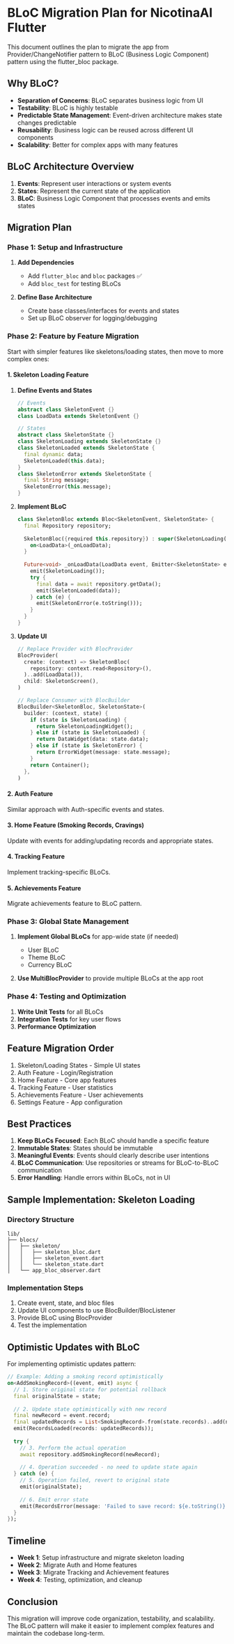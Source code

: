 # BLoC Migration Plan for NicotinaAI Flutter

This document outlines the plan to migrate the app from Provider/ChangeNotifier pattern to BLoC (Business Logic Component) pattern using the flutter_bloc package.

## Why BLoC?

- **Separation of Concerns**: BLoC separates business logic from UI
- **Testability**: BLoC is highly testable
- **Predictable State Management**: Event-driven architecture makes state changes predictable
- **Reusability**: Business logic can be reused across different UI components
- **Scalability**: Better for complex apps with many features

## BLoC Architecture Overview

1. **Events**: Represent user interactions or system events
2. **States**: Represent the current state of the application
3. **BLoC**: Business Logic Component that processes events and emits states

## Migration Plan

### Phase 1: Setup and Infrastructure

1. **Add Dependencies**
   - Add `flutter_bloc` and `bloc` packages ✅
   - Add `bloc_test` for testing BLoCs

2. **Define Base Architecture**
   - Create base classes/interfaces for events and states
   - Set up BLoC observer for logging/debugging

### Phase 2: Feature by Feature Migration

Start with simpler features like skeletons/loading states, then move to more complex ones:

#### 1. Skeleton Loading Feature

1. **Define Events and States**
   ```dart
   // Events
   abstract class SkeletonEvent {}
   class LoadData extends SkeletonEvent {}
   
   // States
   abstract class SkeletonState {}
   class SkeletonLoading extends SkeletonState {}
   class SkeletonLoaded extends SkeletonState {
     final dynamic data;
     SkeletonLoaded(this.data);
   }
   class SkeletonError extends SkeletonState {
     final String message;
     SkeletonError(this.message);
   }
   ```

2. **Implement BLoC**
   ```dart
   class SkeletonBloc extends Bloc<SkeletonEvent, SkeletonState> {
     final Repository repository;
     
     SkeletonBloc({required this.repository}) : super(SkeletonLoading()) {
       on<LoadData>(_onLoadData);
     }
     
     Future<void> _onLoadData(LoadData event, Emitter<SkeletonState> emit) async {
       emit(SkeletonLoading());
       try {
         final data = await repository.getData();
         emit(SkeletonLoaded(data));
       } catch (e) {
         emit(SkeletonError(e.toString()));
       }
     }
   }
   ```

3. **Update UI**
   ```dart
   // Replace Provider with BlocProvider
   BlocProvider(
     create: (context) => SkeletonBloc(
       repository: context.read<Repository>(),
     )..add(LoadData()),
     child: SkeletonScreen(),
   )
   
   // Replace Consumer with BlocBuilder
   BlocBuilder<SkeletonBloc, SkeletonState>(
     builder: (context, state) {
       if (state is SkeletonLoading) {
         return SkeletonLoadingWidget();
       } else if (state is SkeletonLoaded) {
         return DataWidget(data: state.data);
       } else if (state is SkeletonError) {
         return ErrorWidget(message: state.message);
       }
       return Container();
     },
   )
   ```

#### 2. Auth Feature

Similar approach with Auth-specific events and states.

#### 3. Home Feature (Smoking Records, Cravings)

Update with events for adding/updating records and appropriate states.

#### 4. Tracking Feature

Implement tracking-specific BLoCs.

#### 5. Achievements Feature

Migrate achievements feature to BLoC pattern.

### Phase 3: Global State Management

1. **Implement Global BLoCs** for app-wide state (if needed)
   - User BLoC
   - Theme BLoC
   - Currency BLoC

2. **Use MultiBlocProvider** to provide multiple BLoCs at the app root

### Phase 4: Testing and Optimization

1. **Write Unit Tests** for all BLoCs
2. **Integration Tests** for key user flows
3. **Performance Optimization**

## Feature Migration Order

1. Skeleton/Loading States - Simple UI states
2. Auth Feature - Login/Registration 
3. Home Feature - Core app features
4. Tracking Feature - User statistics
5. Achievements Feature - User achievements
6. Settings Feature - App configuration

## Best Practices

1. **Keep BLoCs Focused**: Each BLoC should handle a specific feature
2. **Immutable States**: States should be immutable
3. **Meaningful Events**: Events should clearly describe user intentions
4. **BLoC Communication**: Use repositories or streams for BLoC-to-BLoC communication
5. **Error Handling**: Handle errors within BLoCs, not in UI

## Sample Implementation: Skeleton Loading

### Directory Structure

```
lib/
├── blocs/
│   ├── skeleton/
│   │   ├── skeleton_bloc.dart
│   │   ├── skeleton_event.dart
│   │   └── skeleton_state.dart
│   └── app_bloc_observer.dart
```

### Implementation Steps

1. Create event, state, and bloc files
2. Update UI components to use BlocBuilder/BlocListener
3. Provide BLoC using BlocProvider
4. Test the implementation

## Optimistic Updates with BLoC

For implementing optimistic updates pattern:

```dart
// Example: Adding a smoking record optimistically
on<AddSmokingRecord>((event, emit) async {
  // 1. Store original state for potential rollback
  final originalState = state;
  
  // 2. Update state optimistically with new record
  final newRecord = event.record;
  final updatedRecords = List<SmokingRecord>.from(state.records)..add(newRecord);
  emit(RecordsLoaded(records: updatedRecords));
  
  try {
    // 3. Perform the actual operation
    await repository.addSmokingRecord(newRecord);
    
    // 4. Operation succeeded - no need to update state again
  } catch (e) {
    // 5. Operation failed, revert to original state
    emit(originalState);
    
    // 6. Emit error state
    emit(RecordsError(message: 'Failed to save record: ${e.toString()}'));
  }
});
```

## Timeline

- **Week 1**: Setup infrastructure and migrate skeleton loading
- **Week 2**: Migrate Auth and Home features
- **Week 3**: Migrate Tracking and Achievement features
- **Week 4**: Testing, optimization, and cleanup

## Conclusion

This migration will improve code organization, testability, and scalability. The BLoC pattern will make it easier to implement complex features and maintain the codebase long-term.